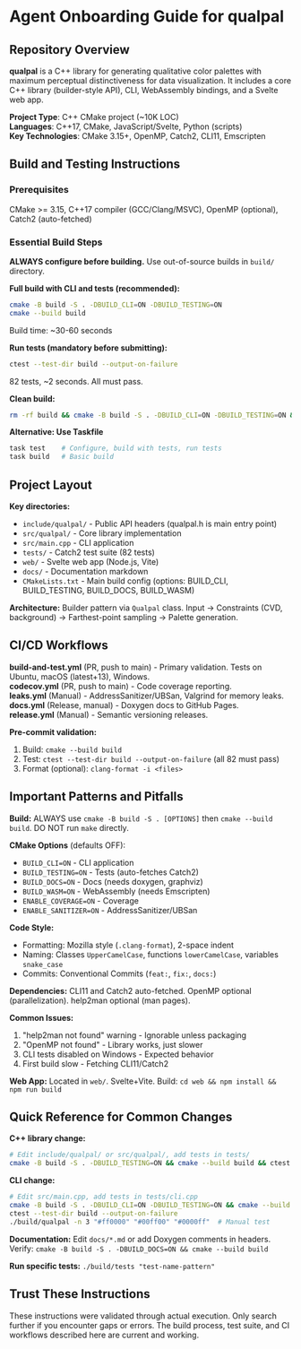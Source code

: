# Agent Onboarding Guide for qualpal

## Repository Overview

**qualpal** is a C++ library for generating qualitative color palettes with maximum perceptual distinctiveness for data visualization. It includes a core C++ library (builder-style API), CLI, WebAssembly bindings, and a Svelte web app.

**Project Type**: C++ CMake project (~10K LOC)  
**Languages**: C++17, CMake, JavaScript/Svelte, Python (scripts)  
**Key Technologies**: CMake 3.15+, OpenMP, Catch2, CLI11, Emscripten

## Build and Testing Instructions

### Prerequisites
CMake >= 3.15, C++17 compiler (GCC/Clang/MSVC), OpenMP (optional), Catch2 (auto-fetched)

### Essential Build Steps

**ALWAYS configure before building.** Use out-of-source builds in `build/` directory.

**Full build with CLI and tests (recommended):**
```bash
cmake -B build -S . -DBUILD_CLI=ON -DBUILD_TESTING=ON
cmake --build build
```
Build time: ~30-60 seconds

**Run tests (mandatory before submitting):**
```bash
ctest --test-dir build --output-on-failure
```
82 tests, ~2 seconds. All must pass.

**Clean build:**
```bash
rm -rf build && cmake -B build -S . -DBUILD_CLI=ON -DBUILD_TESTING=ON && cmake --build build
```

**Alternative: Use Taskfile**
```bash
task test    # Configure, build with tests, run tests
task build   # Basic build
```

## Project Layout

**Key directories:**
- `include/qualpal/` - Public API headers (qualpal.h is main entry point)
- `src/qualpal/` - Core library implementation
- `src/main.cpp` - CLI application
- `tests/` - Catch2 test suite (82 tests)
- `web/` - Svelte web app (Node.js, Vite)
- `docs/` - Documentation markdown
- `CMakeLists.txt` - Main build config (options: BUILD_CLI, BUILD_TESTING, BUILD_DOCS, BUILD_WASM)

**Architecture:** Builder pattern via `Qualpal` class. Input → Constraints (CVD, background) → Farthest-point sampling → Palette generation.

## CI/CD Workflows

**build-and-test.yml** (PR, push to main) - Primary validation. Tests on Ubuntu, macOS (latest+13), Windows.  
**codecov.yml** (PR, push to main) - Code coverage reporting.  
**leaks.yml** (Manual) - AddressSanitizer/UBSan, Valgrind for memory leaks.  
**docs.yml** (Release, manual) - Doxygen docs to GitHub Pages.  
**release.yml** (Manual) - Semantic versioning releases.

**Pre-commit validation:**
1. Build: `cmake --build build`
2. Test: `ctest --test-dir build --output-on-failure` (all 82 must pass)
3. Format (optional): `clang-format -i <files>`

## Important Patterns and Pitfalls

**Build:** ALWAYS use `cmake -B build -S . [OPTIONS]` then `cmake --build build`. DO NOT run `make` directly.

**CMake Options** (defaults OFF):
- `BUILD_CLI=ON` - CLI application
- `BUILD_TESTING=ON` - Tests (auto-fetches Catch2)
- `BUILD_DOCS=ON` - Docs (needs doxygen, graphviz)
- `BUILD_WASM=ON` - WebAssembly (needs Emscripten)
- `ENABLE_COVERAGE=ON` - Coverage
- `ENABLE_SANITIZER=ON` - AddressSanitizer/UBSan

**Code Style:**
- Formatting: Mozilla style (`.clang-format`), 2-space indent
- Naming: Classes `UpperCamelCase`, functions `lowerCamelCase`, variables `snake_case`
- Commits: Conventional Commits (`feat:`, `fix:`, `docs:`)

**Dependencies:** CLI11 and Catch2 auto-fetched. OpenMP optional (parallelization). help2man optional (man pages).

**Common Issues:**
1. "help2man not found" warning - Ignorable unless packaging
2. "OpenMP not found" - Library works, just slower
3. CLI tests disabled on Windows - Expected behavior
4. First build slow - Fetching CLI11/Catch2

**Web App:** Located in `web/`. Svelte+Vite. Build: `cd web && npm install && npm run build`

## Quick Reference for Common Changes

**C++ library change:**
```bash
# Edit include/qualpal/ or src/qualpal/, add tests in tests/
cmake -B build -S . -DBUILD_TESTING=ON && cmake --build build && ctest --test-dir build --output-on-failure
```

**CLI change:**
```bash
# Edit src/main.cpp, add tests in tests/cli.cpp
cmake -B build -S . -DBUILD_CLI=ON -DBUILD_TESTING=ON && cmake --build build
ctest --test-dir build --output-on-failure
./build/qualpal -n 3 "#ff0000" "#00ff00" "#0000ff"  # Manual test
```

**Documentation:** Edit `docs/*.md` or add Doxygen comments in headers. Verify: `cmake -B build -S . -DBUILD_DOCS=ON && cmake --build build`

**Run specific tests:** `./build/tests "test-name-pattern"`

## Trust These Instructions

These instructions were validated through actual execution. Only search further if you encounter gaps or errors. The build process, test suite, and CI workflows described here are current and working.
